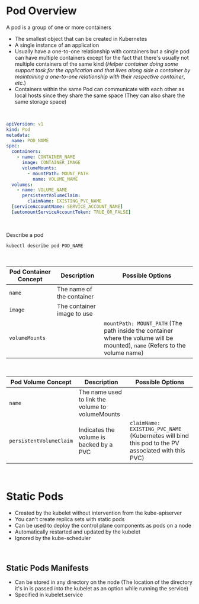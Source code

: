# Pod Overview

A pod is a group of one or more containers

* The smallest object that can be created in Kubernetes
* A single instance of an application
* Usually have a one-to-one relationship with containers but a single pod can have multiple containers except for the fact that there's usually not multiple containers of the same kind (*Helper container doing some support task for the application and that lives along side a container by maintaining a one-to-one relationship with their respective container*, *etc.*)
* Containers within the same Pod can communicate with each other as local hosts since they share the same space (They can also share the same storage space)

<br>

```YAML
apiVersion: v1
kind: Pod
metadata:
  name: POD_NAME
spec:
  containers:
    - name: CONTAINER_NAME
      image: CONTAINER_IMAGE
      volumeMounts:
        - mountPath: MOUNT_PATH
          name: VOLUME_NAME
  volumes:
    - name: VOLUME_NAME
      persistentVolumeClaim:
        claimName: EXISTING_PVC_NAME
  [serviceAccountName: SERVICE_ACCOUNT_NAME]
  [automountServiceAccountToken: TRUE_OR_FALSE]
```

<br>

Describe a pod
```Bash
kubectl describe pod POD_NAME
```

<br>

| Pod Container Concept | Description | Possible Options |
| --- | --- | --- |
| `name` | The name of the container | |
| `image` | The container image to use | |
| `volumeMounts` | | `mountPath: MOUNT_PATH` (The path inside the container where the volume will be mounted), `name` (Refers to the volume name) |

<br>

| Pod Volume Concept | Description | Possible Options |
| --- | --- | --- |
| `name` | The name used to link the volume to volumeMounts | |
| `persistentVolumeClaim` | Indicates the volume is backed by a PVC | `claimName: EXISTING_PVC_NAME` (Kubernetes will bind this pod to the PV associated with this PVC) |

<br>

# Static Pods

* Created by the kubelet without intervention from the kube-apiserver
* You can't create replica sets with static pods
* Can be used to deploy the control plane components as pods on a node
* Automatically restarted and updated by the kubelet
* Ignored by the kube-scheduler

<br>

## Static Pods Manifests

* Can be stored in any directory on the node (The location of the directory it's in is passed into the kubelet as an option while running the service)
* Specified in kubelet.service

